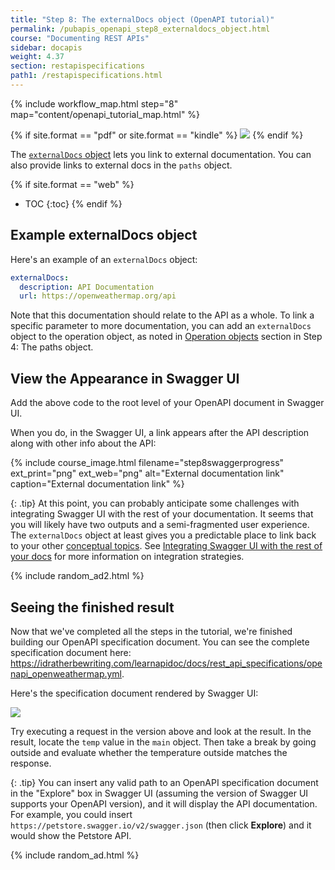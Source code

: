 ```yaml
---
title: "Step 8: The externalDocs object (OpenAPI tutorial)"
permalink: /pubapis_openapi_step8_externaldocs_object.html
course: "Documenting REST APIs"
sidebar: docapis
weight: 4.37
section: restapispecifications
path1: /restapispecifications.html
---
```


{% include workflow_map.html step="8" map="content/openapi_tutorial_map.html"  %}

{% if site.format == "pdf" or site.format == "kindle" %}
<img src="https://idratherbewritingmedia.com/images/api/openapistep8.png"/>
{% endif %}

The [`externalDocs` object](https://github.com/OAI/OpenAPI-Specification/blob/master/versions/3.0.2.md#external-documentation-object) lets you link to external documentation. You can also provide links to external docs in the `paths` object.

{% if site.format == "web" %}
* TOC
{:toc}
{% endif %}

## Example externalDocs object

Here's an example of an `externalDocs` object:

```yaml
externalDocs:
  description: API Documentation
  url: https://openweathermap.org/api
```

Note that this documentation should relate to the API as a whole. To link a specific parameter to more documentation, you can add an `externalDocs` object to the operation object, as noted in [Operation objects](pubapis_openapi_step4_paths_object.html#operation-objects) section in Step 4: The paths object.

## <i class="fa fa-user-circle"></i> View the Appearance in Swagger UI

Add the above code to the root level of your OpenAPI document in Swagger UI.

When you do, in the Swagger UI, a link appears after the API description along with other info about the API:

{% include course_image.html filename="step8swaggerprogress" ext_print="png" ext_web="png" alt="External documentation link" caption="External documentation link" %}

{: .tip}
At this point, you can probably anticipate some challenges with integrating Swagger UI with the rest of your documentation. It seems that you will likely have two outputs and a semi-fragmented user experience. The `externalDocs` object at least gives you a predictable place to link back to your other [conceptual topics](docconceptual.html). See [Integrating Swagger UI with the rest of your docs](pubapis_combine_swagger_and_guide.html) for more information on integration strategies.

{% include random_ad2.html %}

## <i class="fa fa-user-circle"></i> Seeing the finished result

Now that we've completed all the steps in the tutorial, we're finished building our OpenAPI specification document. You can see the complete specification document here: <a href="https://idratherbewriting.com/learnapidoc/docs/rest_api_specifications/openapi_openweathermap.yml">https://idratherbewriting.com/learnapidoc/docs/rest_api_specifications/openapi_openweathermap.yml</a>.

Here's the specification document rendered by Swagger UI:

<a target="\_blank" href="https://idratherbewriting.com/learnapidoc/assets/files/swagger/index.html" class="noExtIcon"><img src="https://idratherbewritingmedia.com/images/api/swagger_full_result.png" class="large" /></a>

Try executing a request in the version above and look at the result. In the result, locate the `temp` value in the `main` object. Then take a break by going outside and evaluate whether the temperature outside matches the response.

{: .tip}
You can insert any valid path to an OpenAPI specification document in the "Explore" box in Swagger UI (assuming the version of Swagger UI supports your OpenAPI version), and it will display the API documentation. For example, you could insert `https://petstore.swagger.io/v2/swagger.json` (then click **Explore**) and it would show the Petstore API.

{% include random_ad.html %}
